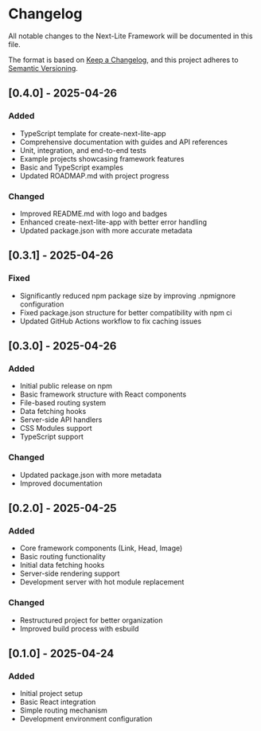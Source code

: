 # Changelog

All notable changes to the Next-Lite Framework will be documented in this file.

The format is based on [Keep a Changelog](https://keepachangelog.com/en/1.0.0/),
and this project adheres to [Semantic Versioning](https://semver.org/spec/v2.0.0.html).

## [0.4.0] - 2025-04-26

### Added
- TypeScript template for create-next-lite-app
- Comprehensive documentation with guides and API references
- Unit, integration, and end-to-end tests
- Example projects showcasing framework features
- Basic and TypeScript examples
- Updated ROADMAP.md with project progress

### Changed
- Improved README.md with logo and badges
- Enhanced create-next-lite-app with better error handling
- Updated package.json with more accurate metadata

## [0.3.1] - 2025-04-26

### Fixed
- Significantly reduced npm package size by improving .npmignore configuration
- Fixed package.json structure for better compatibility with npm ci
- Updated GitHub Actions workflow to fix caching issues

## [0.3.0] - 2025-04-26

### Added
- Initial public release on npm
- Basic framework structure with React components
- File-based routing system
- Data fetching hooks
- Server-side API handlers
- CSS Modules support
- TypeScript support

### Changed
- Updated package.json with more metadata
- Improved documentation

## [0.2.0] - 2025-04-25

### Added
- Core framework components (Link, Head, Image)
- Basic routing functionality
- Initial data fetching hooks
- Server-side rendering support
- Development server with hot module replacement

### Changed
- Restructured project for better organization
- Improved build process with esbuild

## [0.1.0] - 2025-04-24

### Added
- Initial project setup
- Basic React integration
- Simple routing mechanism
- Development environment configuration
